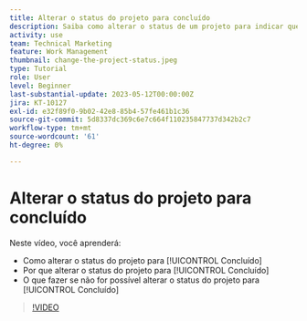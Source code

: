 ```yaml
---
title: Alterar o status do projeto para concluído
description: Saiba como alterar o status de um projeto para indicar que o trabalho foi concluído.
activity: use
team: Technical Marketing
feature: Work Management
thumbnail: change-the-project-status.jpeg
type: Tutorial
role: User
level: Beginner
last-substantial-update: 2023-05-12T00:00:00Z
jira: KT-10127
exl-id: e32f89f0-9b02-42e8-85b4-57fe461b1c36
source-git-commit: 5d8337dc369c6e7c664f110235847737d342b2c7
workflow-type: tm+mt
source-wordcount: '61'
ht-degree: 0%

---
```


# Alterar o status do projeto para concluído

Neste vídeo, você aprenderá:

* Como alterar o status do projeto para [!UICONTROL Concluído]
* Por que alterar o status do projeto para [!UICONTROL Concluído]
* O que fazer se não for possível alterar o status do projeto para [!UICONTROL Concluído]

>[!VIDEO](https://video.tv.adobe.com/v/3419336/?quality=12&learn=on)
